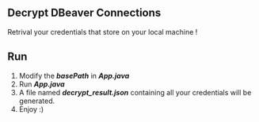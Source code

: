 ## Decrypt DBeaver Connections 
Retrival your credentials that store on your local machine !

## Run 
1. Modify the ***basePath*** in ***App.java***
2. Run ***App.java***
3. A file named ***decrypt_result.json*** containing all your credentials will be generated.
4. Enjoy :)
